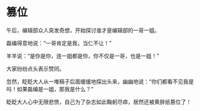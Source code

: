 # 篡位

午后，编辑部众人突发奇想，开始探讨谁才是编辑部的一哥一姐。 

磊编得意地说：“一哥肯定是我，当仁不让！” 

羊羊说：“是你是你，连一姐都是你，你不仅是一哥，也是一姐！” 

大家纷纷点头表示赞同。 

忽然，眨眨大人从一堆稿子后面缓缓地探出头来，幽幽地说：“你们都看不见我是吗！如果磊编是一姐，那我是什么？” 

眨眨大人心中无限悲愤，自己为了杂志如此鞠躬尽瘁，居然还被黄胖纸篡位了！